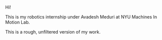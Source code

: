 Hi! 

This is my robotics internship under Avadesh Meduri at NYU Machines In Motion Lab.

This is a rough, unfiltered version of my work. 


